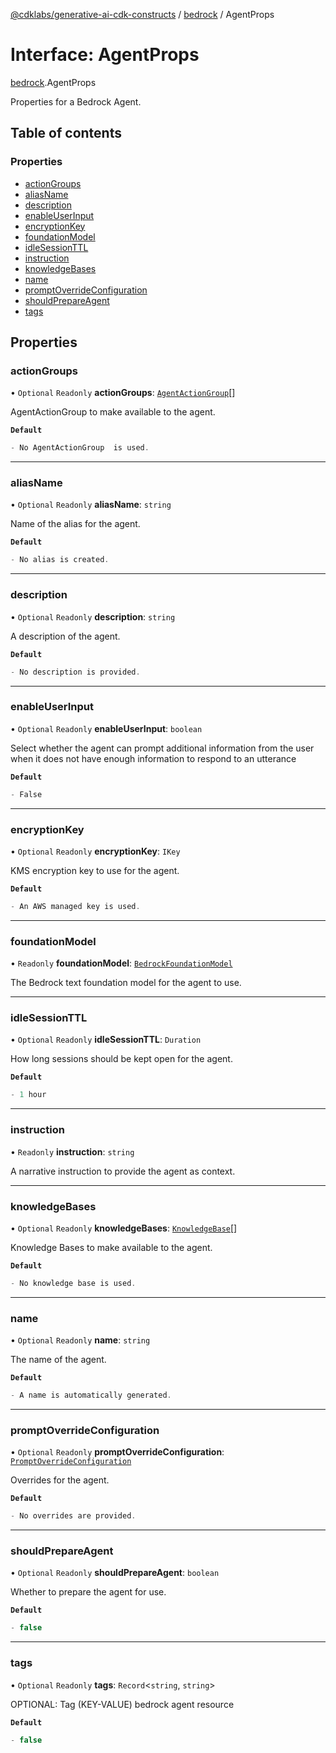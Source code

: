 [@cdklabs/generative-ai-cdk-constructs](../README.md) / [bedrock](../modules/bedrock.md) / AgentProps

# Interface: AgentProps

[bedrock](../modules/bedrock.md).AgentProps

Properties for a Bedrock Agent.

## Table of contents

### Properties

- [actionGroups](bedrock.AgentProps.md#actiongroups)
- [aliasName](bedrock.AgentProps.md#aliasname)
- [description](bedrock.AgentProps.md#description)
- [enableUserInput](bedrock.AgentProps.md#enableuserinput)
- [encryptionKey](bedrock.AgentProps.md#encryptionkey)
- [foundationModel](bedrock.AgentProps.md#foundationmodel)
- [idleSessionTTL](bedrock.AgentProps.md#idlesessionttl)
- [instruction](bedrock.AgentProps.md#instruction)
- [knowledgeBases](bedrock.AgentProps.md#knowledgebases)
- [name](bedrock.AgentProps.md#name)
- [promptOverrideConfiguration](bedrock.AgentProps.md#promptoverrideconfiguration)
- [shouldPrepareAgent](bedrock.AgentProps.md#shouldprepareagent)
- [tags](bedrock.AgentProps.md#tags)

## Properties

### actionGroups

• `Optional` `Readonly` **actionGroups**: [`AgentActionGroup`](../classes/bedrock.AgentActionGroup.md)[]

AgentActionGroup to make available to the agent.

**`Default`**

```ts
- No AgentActionGroup  is used.
```

___

### aliasName

• `Optional` `Readonly` **aliasName**: `string`

Name of the alias for the agent.

**`Default`**

```ts
- No alias is created.
```

___

### description

• `Optional` `Readonly` **description**: `string`

A description of the agent.

**`Default`**

```ts
- No description is provided.
```

___

### enableUserInput

• `Optional` `Readonly` **enableUserInput**: `boolean`

Select whether the agent can prompt additional
information from the user when it does not have
enough information to respond to an utterance

**`Default`**

```ts
- False
```

___

### encryptionKey

• `Optional` `Readonly` **encryptionKey**: `IKey`

KMS encryption key to use for the agent.

**`Default`**

```ts
- An AWS managed key is used.
```

___

### foundationModel

• `Readonly` **foundationModel**: [`BedrockFoundationModel`](../classes/foundation_models.BedrockFoundationModel.md)

The Bedrock text foundation model for the agent to use.

___

### idleSessionTTL

• `Optional` `Readonly` **idleSessionTTL**: `Duration`

How long sessions should be kept open for the agent.

**`Default`**

```ts
- 1 hour
```

___

### instruction

• `Readonly` **instruction**: `string`

A narrative instruction to provide the agent as context.

___

### knowledgeBases

• `Optional` `Readonly` **knowledgeBases**: [`KnowledgeBase`](../classes/bedrock.KnowledgeBase.md)[]

Knowledge Bases to make available to the agent.

**`Default`**

```ts
- No knowledge base is used.
```

___

### name

• `Optional` `Readonly` **name**: `string`

The name of the agent.

**`Default`**

```ts
- A name is automatically generated.
```

___

### promptOverrideConfiguration

• `Optional` `Readonly` **promptOverrideConfiguration**: [`PromptOverrideConfiguration`](bedrock.PromptOverrideConfiguration.md)

Overrides for the agent.

**`Default`**

```ts
- No overrides are provided.
```

___

### shouldPrepareAgent

• `Optional` `Readonly` **shouldPrepareAgent**: `boolean`

Whether to prepare the agent for use.

**`Default`**

```ts
- false
```

___

### tags

• `Optional` `Readonly` **tags**: `Record`\<`string`, `string`\>

OPTIONAL: Tag (KEY-VALUE) bedrock agent resource

**`Default`**

```ts
- false
```
